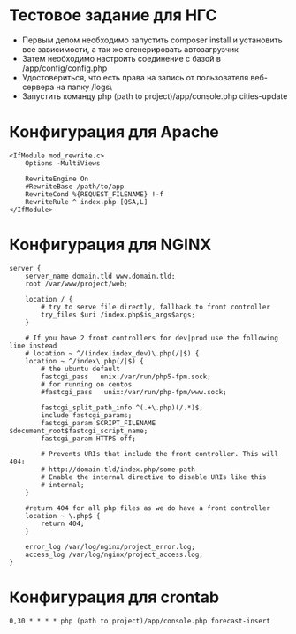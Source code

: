 # Тестовое задание для НГС

* Первым делом необходимо запустить composer install и установить все зависимости, а так же сгенерировать автозагрузчик
* Затем необходимо настроить соединение с базой в /app/config/config.php
* Удостовериться, что есть права на запись от пользователя веб-сервера на папку /logs\
* Запустить команду php (path to project)/app/console.php cities-update

# Конфигурация для Apache
```
<IfModule mod_rewrite.c>
    Options -MultiViews

    RewriteEngine On
    #RewriteBase /path/to/app
    RewriteCond %{REQUEST_FILENAME} !-f
    RewriteRule ^ index.php [QSA,L]
</IfModule>
```
# Конфигурация для NGINX
```
server {
    server_name domain.tld www.domain.tld;
    root /var/www/project/web;

    location / {
        # try to serve file directly, fallback to front controller
        try_files $uri /index.php$is_args$args;
    }

    # If you have 2 front controllers for dev|prod use the following line instead
    # location ~ ^/(index|index_dev)\.php(/|$) {
    location ~ ^/index\.php(/|$) {
        # the ubuntu default
        fastcgi_pass   unix:/var/run/php5-fpm.sock;
        # for running on centos
        #fastcgi_pass   unix:/var/run/php-fpm/www.sock;

        fastcgi_split_path_info ^(.+\.php)(/.*)$;
        include fastcgi_params;
        fastcgi_param SCRIPT_FILENAME $document_root$fastcgi_script_name;
        fastcgi_param HTTPS off;

        # Prevents URIs that include the front controller. This will 404:
        # http://domain.tld/index.php/some-path
        # Enable the internal directive to disable URIs like this
        # internal;
    }

    #return 404 for all php files as we do have a front controller
    location ~ \.php$ {
        return 404;
    }

    error_log /var/log/nginx/project_error.log;
    access_log /var/log/nginx/project_access.log;
}
```

# Конфигурация для crontab
```
0,30 * * * * php (path to project)/app/console.php forecast-insert
```